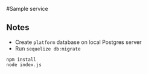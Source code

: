#Sample service

## Notes
- Create `platform` database on local Postgres server
- Run `sequelize db:migrate`

```
npm install
node index.js
```